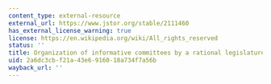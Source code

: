 ```yaml
---
content_type: external-resource
external_url: https://www.jstor.org/stable/2111460
has_external_license_warning: true
license: https://en.wikipedia.org/wiki/All_rights_reserved
status: ''
title: Organization of informative committees by a rational legislature
uid: 2a6dc3cb-f21a-43e6-9160-18a734f7a56b
wayback_url: ''
---
```


